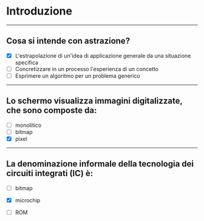 # Introduzione

---

## Cosa si intende con astrazione?

- [x] L'estrapolazione di un'idea di applicazione generale da una situazione specifica
- [ ] Concretizzare in un processo l'esperienza di un concetto 
- [ ] Esprimere un algoritmo per un problema generico

---

## Lo schermo visualizza immagini digitalizzate, che sono composte da:

- [ ] monolitico	
- [ ] bitmap	
- [x] pixel	

---

## La denominazione informale della tecnologia dei circuiti integrati (IC) è:

- [ ] bitmap	
- [x] microchip	
- [ ] ROM		

